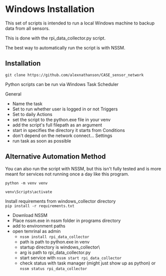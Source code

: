 # Windows Installation

This set of scripts is intended to run a local Windows machine to backup data from all sensors.

This is done with the rpi_data_collector.py script.

The best way to automatically run the script is with NSSM.

## Installation

`git clone https://github.com/alexnathanson/CASE_sensor_network`

Python scripts can be run via Windows Task Scheduler

General
* Name the task
* Set to run whether user is logged in or not
Triggers
* Set to daily
Actions
* set the script to the python.exe file in your venv
* add the script's full filepath as an argument
* start in specifies the directory it starts from
Conditions
* don't depend on the network connect...
Settings
* run task as soon as possible

## Alternative Automation Method

You can also run the script with NSSM, but this isn't fully tested and is more meant for services not running once a day like this program.

`python -m venv venv`

`venv\Scripts\activate`

Install requirements from windows_collector directory<br>
`pip install -r requirements.txt`

* Download NSSM
* Place nssm.exe in nssm folder in programs directory
* add to environment paths
* open temrinal as admin
	* `nssm install rpi_data_collector`
	* path is path to python.exe in venv
	* startup directory is windows_collector\
	* arg is path to rpi_data_collector.py
	* start service with `nssm start rpi_data_collector`
	* check status with task manager (might just show up as python) or `nssm status rpi_data_collector`